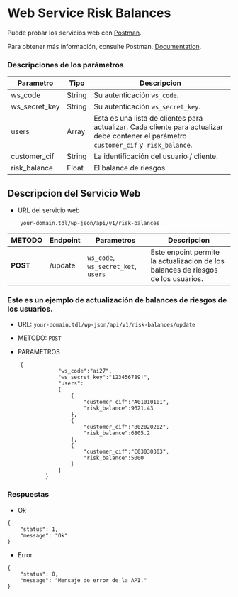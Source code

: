# Web Service Risk Balances

Puede probar los servicios web con [Postman](https://www.postman.com/).

Para obtener más información, consulte Postman. [Documentation](POSTMAN.md).

### Descripciones de los parámetros

| Parametro | Tipo |  Descripcion |
| ---------- | --- | --- |
| ws_code | String | Su autenticación `ws_code`. |
| ws_secret_key | String |  Su autenticación `ws_secret_key`. |
| users | Array | Esta es una lista de clientes para actualizar. Cada cliente para actualizar debe contener el parámetro `customer_cif` y` risk_balance`. |
| customer_cif | String | La identificación del usuario / cliente. |
| risk_balance | Float | El balance de riesgos. |

## Descripcion del Servicio Web

- URL del servicio web

```
    your-domain.tdl/wp-json/api/v1/risk-balances
```

| METODO | Endpoint | Parametros |  Descripcion |
| ------ | -------- | ---------- | --- |
| **POST** | /update |  `ws_code`, `ws_secret_ket`, `users` |  Este enpoint permite la actualizacion de los balances de riesgos de los usuarios. |

### Este es un ejemplo de actualización de balances de riesgos de los usuarios.

- URL:        ` your-domain.tdl/wp-json/api/v1/risk-balances/update `

- METODO:     ` POST `

- PARAMETROS

```
    {
                "ws_code":"ai27",
                "ws_secret_key":"123456789!",
                "users":
                [
                    {
                        "customer_cif":"A01010101",
                        "risk_balance":9621.43
                    },
                    {
                        "customer_cif":"B02020202",
                        "risk_balance":6805.2
                    },
                    {
                        "customer_cif":"C03030303",
                        "risk_balance":5000
                    }
                ]
            }        
```

### Respuestas

- Ok

```
{
    "status": 1,
    "message": "Ok"    
}
```

- Error

```
{
    "status": 0,
    "message": "Mensaje de error de la API."    
}
```